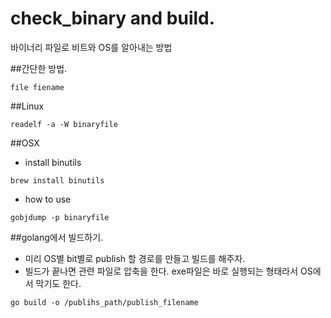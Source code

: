 # check_binary and build.

바이너리 파일로 비트와 OS를 알아내는 방법

##간단한 방법.
```
file fiename
```

##Linux
```
readelf -a -W binaryfile
```

##OSX
* install binutils
```
brew install binutils
```
* how to use
```
gobjdump -p binaryfile
```

##golang에서 빌드하기.
* 미리 OS별 bit별로 publish 할 경로를 만들고 빌드를 해주자.
* 빌드가 끝나면 관련 파일로 압축을 한다. exe파일은 바로 실행되는 형태라서 OS에서 막기도 한다.
```
go build -o /publihs_path/publish_filename
```
